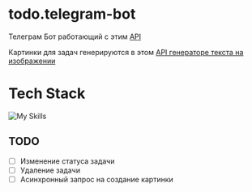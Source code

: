# todo.telegram-bot

Телеграм Бот работающий с этим [API](https://github.com/mice333/todo/tree/telegram-bot)

Картинки для задач генерируются в этом [API генераторе текста на изображении](https://github.com/mice333/ImageTextAdder)



# Tech Stack

![My Skills](https://skillicons.dev/icons?i=java,spring,docker&theme=light)

## TODO

- [ ] Изменение статуса задачи
- [ ] Удаление задачи
- [ ] Асинхронный запрос на создание картинки
